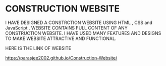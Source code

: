 # CONSTRUCTION WEBSITE

I HAVE DESIGNED A CONSTRCTION WEBSITE USING HTML , CSS and JavaScript . 
WEBSITE CONTAINS FULL CONTENT OF ANY CONSTRUCTION WEBSITE. 
I HAVE USED MANY FEATURES AND DESIGNS TO MAKE WEBSITE ATTRACTIVE AND FUNCTIONAL.

HERE IS THE LINK OF WEBSITE

https://parasjee2002.github.io/Construction-Website/

